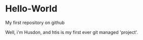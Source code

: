 # Hello-World
My first repository on github


Well, i'm Husdon, and htis is my first ever git managed 'project'.
